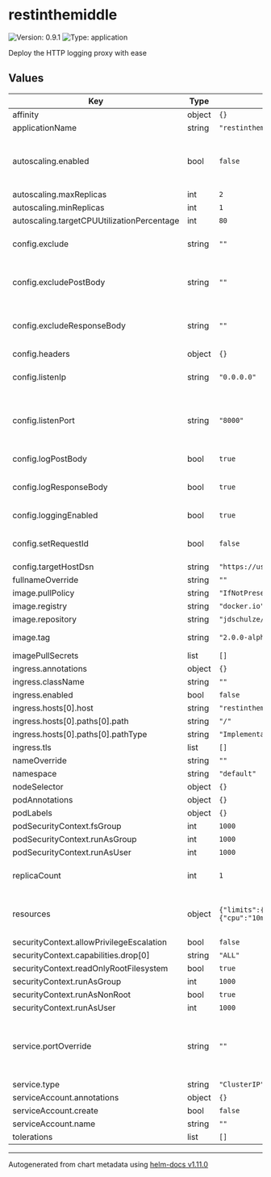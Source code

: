 # restinthemiddle

![Version: 0.9.1](https://img.shields.io/badge/Version-0.9.1-informational?style=flat-square) ![Type: application](https://img.shields.io/badge/Type-application-informational?style=flat-square)

Deploy the HTTP logging proxy with ease

## Values

| Key | Type | Default | Description |
|-----|------|---------|-------------|
| affinity | object | `{}` |  |
| applicationName | string | `"restinthemiddle"` |  |
| autoscaling.enabled | bool | `false` | Handle with care! Autoscaling will make sense only if you have centralized logging. |
| autoscaling.maxReplicas | int | `2` |  |
| autoscaling.minReplicas | int | `1` |  |
| autoscaling.targetCPUUtilizationPercentage | int | `80` |  |
| config.exclude | string | `""` | Exclude requests that match this URL RegEx |
| config.excludePostBody | string | `""` | Do not log the Request body if the URL path matches this RegEx |
| config.excludeResponseBody | string | `""` | Do not log the Response body if the URL path matches this RegEx |
| config.headers | object | `{}` |  |
| config.listenIp | string | `"0.0.0.0"` | Usually you should not change this value |
| config.listenPort | string | `"8000"` | Non-privileged ports only! Use service.portOverride if you want to use a privileged port. |
| config.logPostBody | bool | `true` | Log the Request body |
| config.logResponseBody | bool | `true` | Log the Response body (if it is not chunked) |
| config.loggingEnabled | bool | `true` | You know, for Logging |
| config.setRequestId | bool | `false` | Add an X-Request-Id header if not already present |
| config.targetHostDsn | string | `"https://username:password@example.com:4443/example/path"` | The target's URL |
| fullnameOverride | string | `""` |  |
| image.pullPolicy | string | `"IfNotPresent"` |  |
| image.registry | string | `"docker.io"` |  |
| image.repository | string | `"jdschulze/restinthemiddle"` |  |
| image.tag | string | `"2.0.0-alpha.15"` | Restinthemiddle container image tag |
| imagePullSecrets | list | `[]` |  |
| ingress.annotations | object | `{}` |  |
| ingress.className | string | `""` |  |
| ingress.enabled | bool | `false` |  |
| ingress.hosts[0].host | string | `"restinthemiddle.local"` |  |
| ingress.hosts[0].paths[0].path | string | `"/"` |  |
| ingress.hosts[0].paths[0].pathType | string | `"ImplementationSpecific"` |  |
| ingress.tls | list | `[]` |  |
| nameOverride | string | `""` |  |
| namespace | string | `"default"` |  |
| nodeSelector | object | `{}` |  |
| podAnnotations | object | `{}` |  |
| podLabels | object | `{}` |  |
| podSecurityContext.fsGroup | int | `1000` |  |
| podSecurityContext.runAsGroup | int | `1000` |  |
| podSecurityContext.runAsUser | int | `1000` |  |
| replicaCount | int | `1` | Leave this at 1 if you do not have centralized logging. |
| resources | object | `{"limits":{"cpu":"100m","memory":"64Mi"},"requests":{"cpu":"10m","memory":"32Mi"}}` | Adjust those values to your needs. These values are only suggestions! |
| securityContext.allowPrivilegeEscalation | bool | `false` |  |
| securityContext.capabilities.drop[0] | string | `"ALL"` |  |
| securityContext.readOnlyRootFilesystem | bool | `true` |  |
| securityContext.runAsGroup | int | `1000` |  |
| securityContext.runAsNonRoot | bool | `true` |  |
| securityContext.runAsUser | int | `1000` |  |
| service.portOverride | string | `""` | Use this only if you have to override config.listenPort because you want to use a privileged port. |
| service.type | string | `"ClusterIP"` |  |
| serviceAccount.annotations | object | `{}` |  |
| serviceAccount.create | bool | `false` |  |
| serviceAccount.name | string | `""` |  |
| tolerations | list | `[]` |  |

----------------------------------------------
Autogenerated from chart metadata using [helm-docs v1.11.0](https://github.com/norwoodj/helm-docs/releases/v1.11.0)
